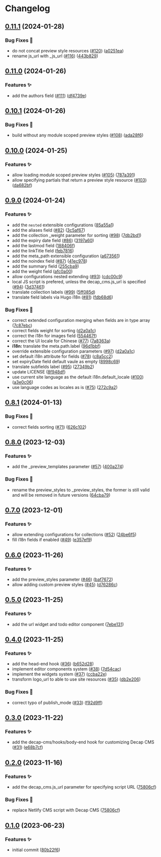 # Changelog

## [0.11.1](https://github.com/hugomods/decap-cms/compare/v0.11.0...v0.11.1) (2024-01-28)


### Bug Fixes 🐞

* do not concat preview style resources ([#120](https://github.com/hugomods/decap-cms/issues/120)) ([a0251ea](https://github.com/hugomods/decap-cms/commit/a0251eaa50388b9f07734d2214c7cae7f4224cba))
* rename js_url with _js_url ([#116](https://github.com/hugomods/decap-cms/issues/116)) ([443b829](https://github.com/hugomods/decap-cms/commit/443b829d6321da531cf938f4161f1d038d3bec73))

## [0.11.0](https://github.com/hugomods/decap-cms/compare/v0.10.1...v0.11.0) (2024-01-26)


### Features ✨

* add the authors field ([#111](https://github.com/hugomods/decap-cms/issues/111)) ([df4739e](https://github.com/hugomods/decap-cms/commit/df4739efb0dc1ab52475c50a7d2383cbec8c73cb))

## [0.10.1](https://github.com/hugomods/decap-cms/compare/v0.10.0...v0.10.1) (2024-01-26)


### Bug Fixes 🐞

* build without any module scoped preview styles ([#108](https://github.com/hugomods/decap-cms/issues/108)) ([ada28f6](https://github.com/hugomods/decap-cms/commit/ada28f68009f975402e661349ec2d03002b14dd3))

## [0.10.0](https://github.com/hugomods/decap-cms/compare/v0.9.0...v0.10.0) (2024-01-25)


### Features ✨

* allow loading module scoped preview styles ([#105](https://github.com/hugomods/decap-cms/issues/105)) ([787a391](https://github.com/hugomods/decap-cms/commit/787a391447fcb15a570d05fd9aa38c8d9ad0487e))
* allow specifying partials that return a preview style resource ([#103](https://github.com/hugomods/decap-cms/issues/103)) ([da682bf](https://github.com/hugomods/decap-cms/commit/da682bf919b2ced335e7bcb879dd21a690c80950))

## [0.9.0](https://github.com/hugomods/decap-cms/compare/v0.8.1...v0.9.0) (2024-01-24)


### Features ✨

* add the `nested` extensible configurations ([85a55a1](https://github.com/hugomods/decap-cms/commit/85a55a1428e050b208a7d429e826f5b6760ea285))
* add the aliases field ([#82](https://github.com/hugomods/decap-cms/issues/82)) ([3c5af67](https://github.com/hugomods/decap-cms/commit/3c5af6799fbf4eb4e108e3b184c642589398484a))
* add the collection _weight parameter for sorting ([#98](https://github.com/hugomods/decap-cms/issues/98)) ([7db2bd1](https://github.com/hugomods/decap-cms/commit/7db2bd1c4ab6956cebf717800dbbf564085d661e))
* add the expiry date field ([#86](https://github.com/hugomods/decap-cms/issues/86)) ([3197a60](https://github.com/hugomods/decap-cms/commit/3197a60a58edc7796560e76301088296d96a9c3d))
* add the lastmod field ([188406f](https://github.com/hugomods/decap-cms/commit/188406fd741a61bfdc99c5aebc50a6043e44a1fe))
* add the linkTitle field ([feb7816](https://github.com/hugomods/decap-cms/commit/feb781699d814fa732d14bcaec0aaa5f5c88fff2))
* add the meta_path extensible configuration ([a673561](https://github.com/hugomods/decap-cms/commit/a673561dbf075436e4615558d70ca957148fb920))
* add the noindex field ([#87](https://github.com/hugomods/decap-cms/issues/87)) ([41ec978](https://github.com/hugomods/decap-cms/commit/41ec978bc3c9b586530ba950d1632207ee916e61))
* add the summary field ([255cba9](https://github.com/hugomods/decap-cms/commit/255cba96d2ddaf179aaa8bb4cfc6390ab949e73f))
* add the weight field ([afc0a00](https://github.com/hugomods/decap-cms/commit/afc0a0074e99efe0983e8c938fdbbf4048a58bdc))
* allow configurations nested extending ([#93](https://github.com/hugomods/decap-cms/issues/93)) ([cdc00c9](https://github.com/hugomods/decap-cms/commit/cdc00c9744dd4b86bdd8a246e5cd1e851611add6))
* local JS script is prefered, unless the decap_cms.js_url is specified ([#94](https://github.com/hugomods/decap-cms/issues/94)) ([3d37461](https://github.com/hugomods/decap-cms/commit/3d374618cea464814db7e5331256f1af66ef3637))
* translate collection labels ([#99](https://github.com/hugomods/decap-cms/issues/99)) ([5ff085d](https://github.com/hugomods/decap-cms/commit/5ff085dbe242dfaa0831fdde4043de2960072a1d))
* translate field labels via Hugo i18n ([#81](https://github.com/hugomods/decap-cms/issues/81)) ([fdb68d6](https://github.com/hugomods/decap-cms/commit/fdb68d6d4385f83aa7e2e70cf05245f76412736b))


### Bug Fixes 🐞

* correct extended configuration merging when fields are in type array ([7c87ebc](https://github.com/hugomods/decap-cms/commit/7c87ebc05f7f625ae67b2c34fc8c9642729bc467))
* correct fields weight for sorting ([d2a0a1c](https://github.com/hugomods/decap-cms/commit/d2a0a1c5a0929eddbdf83932fab7a37d34027c47))
* correct the i18n for images field ([554467f](https://github.com/hugomods/decap-cms/commit/554467ff023e6ad6896747ef160c175326c96db0))
* correct the UI locale for Chinese ([#77](https://github.com/hugomods/decap-cms/issues/77)) ([7a8363a](https://github.com/hugomods/decap-cms/commit/7a8363a1edc00e4c65b97bb9df98e762bd331e3d))
* **i18n:** translate the meta.path.label ([96d1bbf](https://github.com/hugomods/decap-cms/commit/96d1bbfe4b081f4bd11ab66845a9319d3948b5df))
* override extensible configuration parameters ([#97](https://github.com/hugomods/decap-cms/issues/97)) ([d2a0a1c](https://github.com/hugomods/decap-cms/commit/d2a0a1c5a0929eddbdf83932fab7a37d34027c47))
* set default i18n attribute for fields ([#78](https://github.com/hugomods/decap-cms/issues/78)) ([c8a5cc2](https://github.com/hugomods/decap-cms/commit/c8a5cc2082436f572b7c410494aa3ac9304e0aff))
* set expiryDate field default vaule as empty ([8998c69](https://github.com/hugomods/decap-cms/commit/8998c69143ace22ac9c7f53a71f00292fa92238b))
* translate subfields label ([#95](https://github.com/hugomods/decap-cms/issues/95)) ([27349b2](https://github.com/hugomods/decap-cms/commit/27349b2cf1fbdc51cae8528ccdfe5220c472e7c0))
* update LICENSE ([8f948df](https://github.com/hugomods/decap-cms/commit/8f948df4eb9c6da9cf9eb1452a5e0c315edb39cc))
* use current site language as the default i18n.default_locale ([#100](https://github.com/hugomods/decap-cms/issues/100)) ([a3e0c06](https://github.com/hugomods/decap-cms/commit/a3e0c06cc609768a9380e5f220845d38202950f6))
* use language codes as locales as is ([#75](https://github.com/hugomods/decap-cms/issues/75)) ([272c9a2](https://github.com/hugomods/decap-cms/commit/272c9a2dcd7bed9fb73d5ef033b75adb7387fc55))

## [0.8.1](https://github.com/hugomods/decap-cms/compare/v0.8.0...v0.8.1) (2024-01-13)


### Bug Fixes 🐞

* correct fields sorting ([#71](https://github.com/hugomods/decap-cms/issues/71)) ([626c102](https://github.com/hugomods/decap-cms/commit/626c102dbc926e307cf27c137a9f0b1bdf99dffb))

## [0.8.0](https://github.com/hugomods/decap-cms/compare/v0.7.0...v0.8.0) (2023-12-03)


### Features ✨

* add the _preview_templates parameter ([#57](https://github.com/hugomods/decap-cms/issues/57)) ([400a274](https://github.com/hugomods/decap-cms/commit/400a274839fcdfa7d439f38f8aefd972b31feaa0))


### Bug Fixes 🐞

* rename the preview_styles to _preview_styles, the former is still valid and will be removed in future versions ([64cba79](https://github.com/hugomods/decap-cms/commit/64cba79ac8a8549572627eb5c0b989cc72d56486))

## [0.7.0](https://github.com/hugomods/decap-cms/compare/v0.6.0...v0.7.0) (2023-12-01)


### Features ✨

* allow extending configurations for collections ([#52](https://github.com/hugomods/decap-cms/issues/52)) ([24be6f5](https://github.com/hugomods/decap-cms/commit/24be6f56c40faa14ec7df4e17e8f4fadb6818fd5))
* fill i18n fields if enabled ([#49](https://github.com/hugomods/decap-cms/issues/49)) ([e357ef9](https://github.com/hugomods/decap-cms/commit/e357ef90704e58c61f2f6881d600773b59d7f9f4))

## [0.6.0](https://github.com/hugomods/decap-cms/compare/v0.5.0...v0.6.0) (2023-11-26)


### Features ✨

* add the preview_styles parameter ([#46](https://github.com/hugomods/decap-cms/issues/46)) ([baf7672](https://github.com/hugomods/decap-cms/commit/baf76725378f54efe86fe0c163b7ecc779bc67eb))
* allow adding custom preview styles ([#45](https://github.com/hugomods/decap-cms/issues/45)) ([d76286c](https://github.com/hugomods/decap-cms/commit/d76286c5537b907f80d4cbcdce50b15254b44326))

## [0.5.0](https://github.com/hugomods/decap-cms/compare/v0.4.0...v0.5.0) (2023-11-25)


### Features ✨

* add the url widget and todo editor component ([7ebe131](https://github.com/hugomods/decap-cms/commit/7ebe13178bab9e6af072c7f0040018e3e5a5f79f))

## [0.4.0](https://github.com/hugomods/decap-cms/compare/v0.3.0...v0.4.0) (2023-11-25)


### Features ✨

* add the head-end hook ([#36](https://github.com/hugomods/decap-cms/issues/36)) ([b652d28](https://github.com/hugomods/decap-cms/commit/b652d28db905b424be8584329a68058bb4ea35b8))
* implement editor components system ([#38](https://github.com/hugomods/decap-cms/issues/38)) ([7d54cac](https://github.com/hugomods/decap-cms/commit/7d54cacdc7719b0c1c1ed6a76f72377c0ab2723d))
* implement the widgets system ([#37](https://github.com/hugomods/decap-cms/issues/37)) ([ccba22e](https://github.com/hugomods/decap-cms/commit/ccba22ea6d4139d32cfc89c6464f65be72d2c5af))
* transform logo_url to able to use site resources ([#35](https://github.com/hugomods/decap-cms/issues/35)) ([db2e206](https://github.com/hugomods/decap-cms/commit/db2e206abb29e10a90b4954f015cc37421e4df76))


### Bug Fixes 🐞

* correct typo of publish_mode ([#33](https://github.com/hugomods/decap-cms/issues/33)) ([f92d9ff](https://github.com/hugomods/decap-cms/commit/f92d9ff34f431bdfda9f10284db6af29ee955728))

## [0.3.0](https://github.com/hugomods/decap-cms/compare/v0.2.0...v0.3.0) (2023-11-22)


### Features ✨

* add the decap-cms/hooks/body-end hook for customizing Decap CMS ([#31](https://github.com/hugomods/decap-cms/issues/31)) ([e68b7cf](https://github.com/hugomods/decap-cms/commit/e68b7cf6914eaf55b7887613262cd26f467e8ab1))

## [0.2.0](https://github.com/hugomods/decap-cms/compare/v0.1.0...v0.2.0) (2023-11-16)


### Features ✨

* add the decap_cms.js_url parameter for specifying script URL ([75806cf](https://github.com/hugomods/decap-cms/commit/75806cf0339463edead5638bbeba2f69273afaca))


### Bug Fixes 🐞

* replace Netlify CMS script with Decap CMS ([75806cf](https://github.com/hugomods/decap-cms/commit/75806cf0339463edead5638bbeba2f69273afaca))

## [0.1.0](https://github.com/hugomods/decap-cms/compare/v0.0.1...v0.1.0) (2023-06-23)


### Features ✨

* initial commit ([80b22f6](https://github.com/hugomods/decap-cms/commit/80b22f6ec8f14ad9e47cf0c4e1043b745ad33621))

